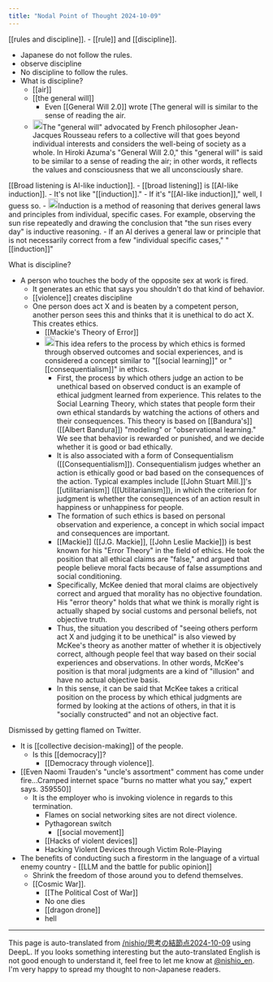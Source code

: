 ```yaml
---
title: "Nodal Point of Thought 2024-10-09"
---
```


[[rules and discipline]].
    - [[rule]] and [[discipline]].
- Japanese do not follow the rules.
- observe discipline
- No discipline to follow the rules.
- What is discipline?
    - [[air]]
    - [[the general will]]
        - Even [[General Will 2.0]] wrote [The general will is similar to the sense of reading the air.
    - <img src='https://scrapbox.io/api/pages/nishio-en/gpt/icon' alt='gpt.icon' height="19.5"/>The "general will" advocated by French philosopher Jean-Jacques Rousseau refers to a collective will that goes beyond individual interests and considers the well-being of society as a whole. In Hiroki Azuma's "General Will 2.0," this "general will" is said to be similar to a sense of reading the air; in other words, it reflects the values and consciousness that we all unconsciously share.

[[Broad listening is AI-like induction]].
    - [[broad listening]] is [[AI-like induction]].
    - It's not like "[[induction]]."
    - If it's "[[AI-like induction]]," well, I guess so.
    - <img src='https://scrapbox.io/api/pages/nishio-en/gpt/icon' alt='gpt.icon' height="19.5"/>Induction is a method of reasoning that derives general laws and principles from individual, specific cases. For example, observing the sun rise repeatedly and drawing the conclusion that "the sun rises every day" is inductive reasoning.
    - If an AI derives a general law or principle that is not necessarily correct from a few "individual specific cases," "[[induction]]"

What is discipline?
- A person who touches the body of the opposite sex at work is fired.
    - It generates an ethic that says you shouldn't do that kind of behavior.
    - [[violence]] creates discipline
    - One person does act X and is beaten by a competent person, another person sees this and thinks that it is unethical to do act X. This creates ethics.
        - [[Mackie's Theory of Error]]
        - <img src='https://scrapbox.io/api/pages/nishio-en/gpt/icon' alt='gpt.icon' height="19.5"/>This idea refers to the process by which ethics is formed through observed outcomes and social experiences, and is considered a concept similar to "[[social learning]]" or "[[consequentialism]]" in ethics.
            - First, the process by which others judge an action to be unethical based on observed conduct is an example of ethical judgment learned from experience. This relates to the Social Learning Theory, which states that people form their own ethical standards by watching the actions of others and their consequences. This theory is based on [[Bandura's]] ([[Albert Bandura]]) "modeling" or "observational learning." We see that behavior is rewarded or punished, and we decide whether it is good or bad ethically.
            - It is also associated with a form of Consequentialism ([[Consequentialism]]). Consequentialism judges whether an action is ethically good or bad based on the consequences of the action. Typical examples include [[John Stuart Mill.]]'s [[utilitarianism]] ([[Utilitarianism]]), in which the criterion for judgment is whether the consequences of an action result in happiness or unhappiness for people.
            - The formation of such ethics is based on personal observation and experience, a concept in which social impact and consequences are important.
            - [[Mackie]] ([[J.G. Mackie]], [[John Leslie Mackie]]) is best known for his "Error Theory" in the field of ethics. He took the position that all ethical claims are "false," and argued that people believe moral facts because of false assumptions and social conditioning.
            - Specifically, McKee denied that moral claims are objectively correct and argued that morality has no objective foundation. His "error theory" holds that what we think is morally right is actually shaped by social customs and personal beliefs, not objective truth.
            - Thus, the situation you described of "seeing others perform act X and judging it to be unethical" is also viewed by McKee's theory as another matter of whether it is objectively correct, although people feel that way based on their social experiences and observations. In other words, McKee's position is that moral judgments are a kind of "illusion" and have no actual objective basis.
            - In this sense, it can be said that McKee takes a critical position on the process by which ethical judgments are formed by looking at the actions of others, in that it is "socially constructed" and not an objective fact.

Dismissed by getting flamed on Twitter.
- It is [[collective decision-making]] of the people.
    - Is this [[democracy]]?
        - [[Democracy through violence]].
- [[Even Naomi Trauden's "uncle's assortment" comment has come under fire...Cramped internet space "burns no matter what you say," expert says. 359550]]
    - It is the employer who is invoking violence in regards to this termination.
        - Flames on social networking sites are not direct violence.
        - Pythagorean switch
            - [[social movement]]
        - [[Hacks of violent devices]]
        - Hacking Violent Devices through Victim Role-Playing
- The benefits of conducting such a firestorm in the language of a virtual enemy country
        - [[LLM and the battle for public opinion]]
    - Shrink the freedom of those around you to defend themselves.
    - [[Cosmic War]].
        - [[The Political Cost of War]]
        - No one dies
        - [[dragon drone]]
        - hell
---
This page is auto-translated from [/nishio/思考の結節点2024-10-09](https://scrapbox.io/nishio/思考の結節点2024-10-09) using DeepL. If you looks something interesting but the auto-translated English is not good enough to understand it, feel free to let me know at [@nishio_en](https://twitter.com/nishio_en). I'm very happy to spread my thought to non-Japanese readers.